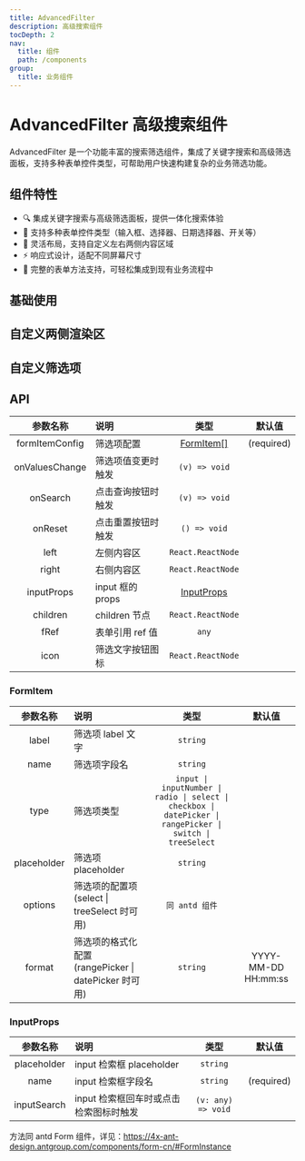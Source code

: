 ```yaml
---
title: AdvancedFilter
description: 高级搜索组件
tocDepth: 2
nav:
  title: 组件
  path: /components
group:
  title: 业务组件
---
```


# AdvancedFilter 高级搜索组件

AdvancedFilter 是一个功能丰富的搜索筛选组件，集成了关键字搜索和高级筛选面板，支持多种表单控件类型，可帮助用户快速构建复杂的业务筛选功能。

## 组件特性

- 🔍 集成关键字搜索与高级筛选面板，提供一体化搜索体验
- 🧩 支持多种表单控件类型（输入框、选择器、日期选择器、开关等）
- 🎨 灵活布局，支持自定义左右两侧内容区域
- ⚡ 响应式设计，适配不同屏幕尺寸
- 🔄 完整的表单方法支持，可轻松集成到现有业务流程中

## 基础使用

<code src="./demos/demo1.tsx" ></code>

## 自定义两侧渲染区

<code src="./demos/demo2.tsx" ></code>

## 自定义筛选项

<code src="./demos/demo3.tsx" ></code>

## API

|    参数名称    | 说明               |           类型            |   默认值   |
| :------------: | :----------------- | :-----------------------: | :--------: |
| formItemConfig | 筛选项配置         |  [FormItem[]](#formitem)  | (required) |
| onValuesChange | 筛选项值变更时触发 |       `(v) => void`       |            |
|    onSearch    | 点击查询按钮时触发 |       `(v) => void`       |            |
|    onReset     | 点击重置按钮时触发 |       `() => void`        |            |
|      left      | 左侧内容区         |     `React.ReactNode`     |            |
|     right      | 右侧内容区         |     `React.ReactNode`     |            |
|   inputProps   | input 框的 props   | [InputProps](#inputprops) |            |
|    children    | children 节点      |     `React.ReactNode`     |            |
|      fRef      | 表单引用 ref 值    |           `any`           |            |
|      icon      | 筛选文字按钮图标   |     `React.ReactNode`     |            |

### FormItem

|  参数名称   | 说明                                                 |                                                    类型                                                    |       默认值        |
| :---------: | :--------------------------------------------------- | :--------------------------------------------------------------------------------------------------------: | :-----------------: |
|    label    | 筛选项 label 文字                                    |                                                  `string`                                                  |                     |
|    name     | 筛选项字段名                                         |                                                  `string`                                                  |                     |
|    type     | 筛选项类型                                           | `input \| inputNumber \| radio \| select \| checkbox \| datePicker \| rangePicker \| switch \| treeSelect` |                     |
| placeholder | 筛选项 placeholder                                   |                                                  `string`                                                  |                     |
|   options   | 筛选项的配置项(select \| treeSelect 时可用)          |                                               `同 antd 组件`                                               |                     |
|   format    | 筛选项的格式化配置(rangePicker \| datePicker 时可用) |                                                  `string`                                                  | YYYY-MM-DD HH:mm:ss |

### InputProps

|  参数名称   | 说明                                   |        类型        |   默认值   |
| :---------: | :------------------------------------- | :----------------: | :--------: |
| placeholder | input 检索框 placeholder               |      `string`      |            |
|    name     | input 检索框字段名                     |      `string`      | (required) |
| inputSearch | input 检索框回车时或点击检索图标时触发 | `(v: any) => void` |            |

方法同 antd Form 组件，详见：https://4x-ant-design.antgroup.com/components/form-cn/#FormInstance
